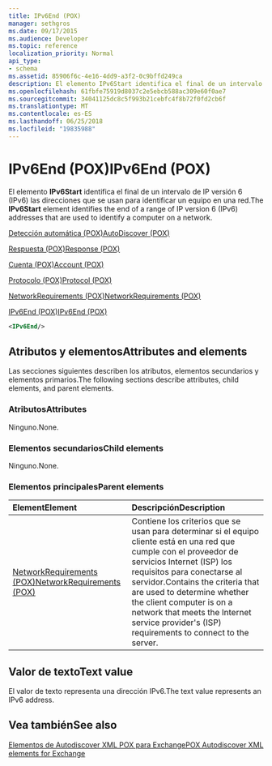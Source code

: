```yaml
---
title: IPv6End (POX)
manager: sethgros
ms.date: 09/17/2015
ms.audience: Developer
ms.topic: reference
localization_priority: Normal
api_type:
- schema
ms.assetid: 85906f6c-4e16-4dd9-a3f2-0c9bffd249ca
description: El elemento IPv6Start identifica el final de un intervalo de IP versión 6 (IPv6) las direcciones que se usan para identificar un equipo en una red.
ms.openlocfilehash: 61fbfe75919d8037c2e5ebcb588ac309e60f0ae7
ms.sourcegitcommit: 34041125dc8c5f993b21cebfc4f8b72f0fd2cb6f
ms.translationtype: MT
ms.contentlocale: es-ES
ms.lasthandoff: 06/25/2018
ms.locfileid: "19835988"
---
```

# <a name="ipv6end-pox"></a><span data-ttu-id="6b1ea-103">IPv6End (POX)</span><span class="sxs-lookup"><span data-stu-id="6b1ea-103">IPv6End (POX)</span></span>

<span data-ttu-id="6b1ea-104">El elemento **IPv6Start** identifica el final de un intervalo de IP versión 6 (IPv6) las direcciones que se usan para identificar un equipo en una red.</span><span class="sxs-lookup"><span data-stu-id="6b1ea-104">The **IPv6Start** element identifies the end of a range of IP version 6 (IPv6) addresses that are used to identify a computer on a network.</span></span> 
  
[<span data-ttu-id="6b1ea-105">Detección automática (POX)</span><span class="sxs-lookup"><span data-stu-id="6b1ea-105">AutoDiscover (POX)</span></span>](autodiscover-pox.md)
  
[<span data-ttu-id="6b1ea-106">Respuesta (POX)</span><span class="sxs-lookup"><span data-stu-id="6b1ea-106">Response (POX)</span></span>](response-pox.md)
  
[<span data-ttu-id="6b1ea-107">Cuenta (POX)</span><span class="sxs-lookup"><span data-stu-id="6b1ea-107">Account (POX)</span></span>](account-pox.md)
  
[<span data-ttu-id="6b1ea-108">Protocolo (POX)</span><span class="sxs-lookup"><span data-stu-id="6b1ea-108">Protocol (POX)</span></span>](protocol-pox.md)
  
[<span data-ttu-id="6b1ea-109">NetworkRequirements (POX)</span><span class="sxs-lookup"><span data-stu-id="6b1ea-109">NetworkRequirements (POX)</span></span>](networkrequirements-pox.md)
  
[<span data-ttu-id="6b1ea-110">IPv6End (POX)</span><span class="sxs-lookup"><span data-stu-id="6b1ea-110">IPv6End (POX)</span></span>](ipv6end-pox.md)
  
```xml
<IPv6End/>
```

## <a name="attributes-and-elements"></a><span data-ttu-id="6b1ea-111">Atributos y elementos</span><span class="sxs-lookup"><span data-stu-id="6b1ea-111">Attributes and elements</span></span>

<span data-ttu-id="6b1ea-112">Las secciones siguientes describen los atributos, elementos secundarios y elementos primarios.</span><span class="sxs-lookup"><span data-stu-id="6b1ea-112">The following sections describe attributes, child elements, and parent elements.</span></span>
  
### <a name="attributes"></a><span data-ttu-id="6b1ea-113">Atributos</span><span class="sxs-lookup"><span data-stu-id="6b1ea-113">Attributes</span></span>

<span data-ttu-id="6b1ea-114">Ninguno.</span><span class="sxs-lookup"><span data-stu-id="6b1ea-114">None.</span></span>
  
### <a name="child-elements"></a><span data-ttu-id="6b1ea-115">Elementos secundarios</span><span class="sxs-lookup"><span data-stu-id="6b1ea-115">Child elements</span></span>

<span data-ttu-id="6b1ea-116">Ninguno.</span><span class="sxs-lookup"><span data-stu-id="6b1ea-116">None.</span></span>
  
### <a name="parent-elements"></a><span data-ttu-id="6b1ea-117">Elementos principales</span><span class="sxs-lookup"><span data-stu-id="6b1ea-117">Parent elements</span></span>

|<span data-ttu-id="6b1ea-118">**Element**</span><span class="sxs-lookup"><span data-stu-id="6b1ea-118">**Element**</span></span>|<span data-ttu-id="6b1ea-119">**Descripción**</span><span class="sxs-lookup"><span data-stu-id="6b1ea-119">**Description**</span></span>|
|:-----|:-----|
|[<span data-ttu-id="6b1ea-120">NetworkRequirements (POX)</span><span class="sxs-lookup"><span data-stu-id="6b1ea-120">NetworkRequirements (POX)</span></span>](networkrequirements-pox.md) <br/> |<span data-ttu-id="6b1ea-121">Contiene los criterios que se usan para determinar si el equipo cliente está en una red que cumple con el proveedor de servicios Internet (ISP) los requisitos para conectarse al servidor.</span><span class="sxs-lookup"><span data-stu-id="6b1ea-121">Contains the criteria that are used to determine whether the client computer is on a network that meets the Internet service provider's (ISP) requirements to connect to the server.</span></span>  <br/> |
   
## <a name="text-value"></a><span data-ttu-id="6b1ea-122">Valor de texto</span><span class="sxs-lookup"><span data-stu-id="6b1ea-122">Text value</span></span>

<span data-ttu-id="6b1ea-123">El valor de texto representa una dirección IPv6.</span><span class="sxs-lookup"><span data-stu-id="6b1ea-123">The text value represents an IPv6 address.</span></span>
  
## <a name="see-also"></a><span data-ttu-id="6b1ea-124">Vea también</span><span class="sxs-lookup"><span data-stu-id="6b1ea-124">See also</span></span>



[<span data-ttu-id="6b1ea-125">Elementos de Autodiscover XML POX para Exchange</span><span class="sxs-lookup"><span data-stu-id="6b1ea-125">POX Autodiscover XML elements for Exchange</span></span>](pox-autodiscover-xml-elements-for-exchange.md)

